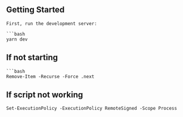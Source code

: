 ## Getting Started

    First, run the development server:

    ```bash
    yarn dev

## If not starting 

    ```bash
    Remove-Item -Recurse -Force .next
    
## If script not working 
    Set-ExecutionPolicy -ExecutionPolicy RemoteSigned -Scope Process
